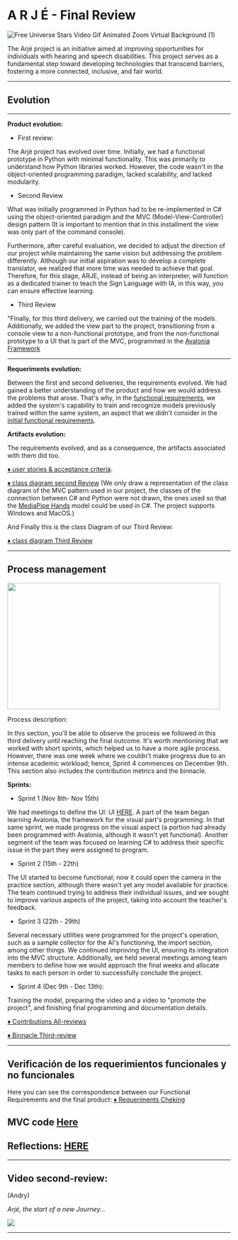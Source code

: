 # A R J É - Final Review

![Free Universe Stars Video Gif Animated Zoom Virtual Background (1)](https://github.com/soy-russ-bp/proyecto_poo/assets/112036753/b4dbbe01-27f9-4ea0-b8c5-4878526d554e)



The Arjé project is an initiative aimed at improving opportunities for individuals with hearing and speech disabilities. This project serves as a fundamental step toward developing technologies that transcend barriers, fostering a more connected, inclusive, and fair world.

---
## Evolution

---
**Product evolution:**

* First review:

The Arjé project has evolved over time. Initially, we had a functional prototype in Python with minimal functionality. This was primarily to understand how Python libraries worked. However, the code wasn't in the object-oriented programming paradigm, lacked scalability, and lacked modularity. 

* Second Review

What was initially programmed in Python had to be re-implemented in C# using the object-oriented paradigm and the MVC (Model-View-Controller) design pattern (It is important to mention that in this installment the view was only part of the command console).

Furthermore, after careful evaluation, we decided to adjust the direction of our project while maintaining the same vision but addressing the problem differently. Although our initial aspiration was to develop a complete translator, we realized that more time was needed to achieve that goal. Therefore, for this stage, ARJE, instead of being an interpreter, will function as a dedicated trainer to teach the Sign Language with IA, in this way, you can ensure effective learning.

* Third Review

"Finally, for this third delivery, we carried out the training of the models. Additionally, we added the view part to the project, transitioning from a console view to a non-functional prototype, and from the non-functional prototype to a UI that is part of the MVC, programmed in the [Avalonia Framework](https://avaloniaui.net/)

---
**Requeriments evolution:**

Between the first and second deliveries, the requirements evolved. We had gained a better understanding of the product and how we would address the problems that arose. That's why, in the [functional requirements](https://github.com/soy-russ-bp/proyecto_poo/blob/Second-Review/docs/FunctionalRequirements2/Functional%20Requirements), we added the system's capability to train and recognize models previously trained within the same system, an aspect that we didn't consider in the [initial functional requirements](https://github.com/soy-russ-bp/proyecto_poo/blob/First-Review/docs/Requirements/FunctionalRequirements.pdf).

**Artifacts evolution:**

The requirements evolved, and as a consequence, the artifacts associated with them did too.


[:diamonds: user stories & acceptance criteria](https://github.com/soy-russ-bp/proyecto_poo/blob/Second-Review/docs/Requirements/User%20stories.pdf).


[:diamonds: class diagram second Review](https://github.com/soy-russ-bp/proyecto_poo/blob/Second-Review/docs/UML/ClassDiagram/Class%20Diagram.pdf) (We only draw a representation of the class diagram of the MVC pattern used in our project, the classes of the connection between C# and Python were not drawn, the ones used so that the [MediaPipe Hands](https://mediapipe.readthedocs.io/en/latest/solutions/hands.html) model could be used in C#. The project supports Windows and MacOS.)

And Finally this is the class Diagram of our Third Review:

[:diamonds: class diagram Third Review](https://github.com/soy-russ-bp/proyecto_poo/blob/Third-Review/docs/UML/ClassDiagram/Final%20Class%20Diagram.pdf)

---
## Process management

<img style="width:50vw; height:285px" src="https://weaver.com.sg/wp-content/uploads/2020/08/weaver_BPM.png"/>

Process description:

In this section, you'll be able to observe the process we followed in this third delivery until reaching the final outcome. It's worth mentioning that we worked with short sprints, which helped us to have a more agile process. However, there was one week where we couldn't make progress due to an intense academic workload; hence, Sprint 4 commences on December 9th. This section also includes the contribution metrics and the binnacle.

**Sprints:**

* Sprint 1 (Nov 8th- Nov 15th)

We had meetings to define the UI: UI [HERE](https://docs.google.com/presentation/d/14kQfQ3aziODGgx76l89sQt56on3jFK2E/edit#slide=id.p2). A part of the team began learning Avalonia, the framework for the visual part's programming. In that same sprint, we made progress on the visual aspect (a portion had already been programmed with Avalonia, although it wasn't yet functional). Another segment of the team was focused on learning C# to address their specific issue in the part they were assigned to program.

* Sprint 2 (15th - 22th)

The UI started to become functional; now it could open the camera in the practice section, although there wasn't yet any model available for practice. The team continued trying to address their individual issues, and we sought to improve various aspects of the project, taking into account the teacher's feedback.

* Sprint 3 (22th - 29th)

Several necessary utilities were programmed for the project's operation, such as a sample collector for the AI's functioning, the import section, among other things. We continued improving the UI, ensuring its integration into the MVC structure. Additionally, we held several meetings among team members to define how we would approach the final weeks and allocate tasks to each person in order to successfully conclude the project.


* Sprint 4 (Dec 9th - Dec 13th):

Training the model, preparing the video and a video to "promote the project", and finishing final programming and documentation details.


[:diamonds: Contributions All-reviews](https://github.com/soy-russ-bp/proyecto_poo/tree/Third-Review/docs/Contributions)

[:diamonds: Binnacle Third-review](https://github.com/soy-russ-bp/proyecto_poo/blob/Third-Review/docs/Meetings/readme.md)

---

## Verificación de los requerimientos funcionales y no funcionales

Here you can see the correspondence between our Functional Requirements and the final product: [:diamonds: Requeriments Cheking](https://github.com/soy-russ-bp/proyecto_poo/blob/Third-Review/docs/Requirements/Requirements%20Checking.pdf)

MVC code [Here](https://github.com/soy-russ-bp/proyecto_poo/tree/Third-Review/src/ARJE/SignPractice)
---


## Reflections: [HERE](https://github.com/soy-russ-bp/proyecto_poo/blob/Third-Review/docs/Reflections/Reflections.md) 


---

## Video second-review:

(Andry)

_Arjé, the start of a new Journey..._

[![](https://s1.eestatic.com/2018/09/13/elandroidelibre/el_androide_libre_337730763_179714641_1706x960.jpg)](https://youtu.be/MRGGo0NMGfY)


---
